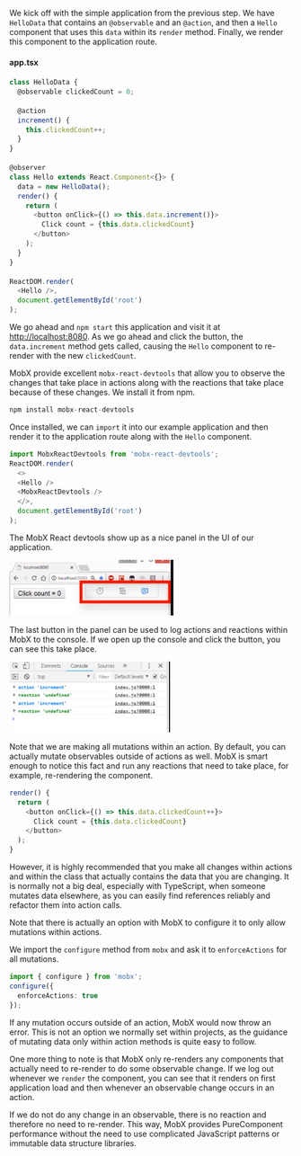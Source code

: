 We kick off with the simple application from the previous step. We have `HelloData` that contains an `@observable` and an `@action`, and then a `Hello` component that uses this `data` within its `render` method. Finally, we render this component to the application route.

#### app.tsx
```typescript
class HelloData {
  @observable clickedCount = 0;

  @action
  increment() {
    this.clickedCount++;
  }
}

@observer
class Hello extends React.Component<{}> {
  data = new HelloData();
  render() {
    return (
      <button onClick={() => this.data.increment()}>
        Click count = {this.data.clickedCount}
      </button>
    );
  }
}

ReactDOM.render(
  <Hello />,
  document.getElementById('root')
);
```

We go ahead and `npm start` this application and visit it at [http://localhost:8080](http://localhost:8080). As we go ahead and click the button, the `data.increment` method gets called, causing the `Hello` component to re-render with the new `clickedCount`.

MobX provide excellent `mobx-react-devtools` that allow you to observe the changes that take place in actions along with the reactions that take place because of these changes. We install it from npm. 

```javascript
npm install mobx-react-devtools
```

Once installed, we can `import` it into our example application and then render it to the application route along with the `Hello` component.

```typescript
import MobxReactDevtools from 'mobx-react-devtools';
ReactDOM.render(
  <>
  <Hello />
  <MobxReactDevtools />
  </>,
  document.getElementById('root')
);
```

The MobX React devtools show up as a nice panel in the UI of our application. 

![Banner](../images/react-mobx-dev-tools-and-action-banner.png)

The last button in the panel can be used to log actions and reactions within MobX to the console. If we open up the console and click the button, you can see this take place.

![Console](../images/react-mobx-dev-tools-and-action-console.png)

Note that we are making all mutations within an action. By default, you can actually mutate observables outside of actions as well. MobX is smart enough to notice this fact and run any reactions that need to take place, for example, re-rendering the component.

```typescript
render() {
  return (
    <button onClick={() => this.data.clickedCount++}>
      Click count = {this.data.clickedCount}
    </button>
  );
}
```

However, it is highly recommended that you make all changes within actions and within the class that actually contains the data that you are changing. It is normally not a big deal, especially with TypeScript, when someone mutates data elsewhere, as you can easily find references reliably and refactor them into action calls.

Note that there is actually an option with MobX to configure it to only allow mutations within actions.

We import the `configure` method from `mobx` and ask it to `enforceActions` for all mutations. 

```typescript
import { configure } from 'mobx';
configure({
  enforceActions: true
});
```

If any mutation occurs outside of an action, MobX would now throw an error. This is not an option we normally set within projects, as the guidance of mutating data only within action methods is quite easy to follow.

One more thing to note is that MobX only re-renders any components that actually need to re-render to do some observable change. If we log out whenever we `render` the component, you can see that it renders on first application load and then whenever an observable change occurs in an action.

If we do not do any change in an observable, there is no reaction and therefore no need to re-render. This way, MobX provides PureComponent performance without the need to use complicated JavaScript patterns or immutable data structure libraries.